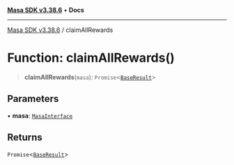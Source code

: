 [**Masa SDK v3.38.6**](../README.md) • **Docs**

***

[Masa SDK v3.38.6](../globals.md) / claimAllRewards

# Function: claimAllRewards()

> **claimAllRewards**(`masa`): `Promise`\<[`BaseResult`](../interfaces/BaseResult.md)\>

## Parameters

• **masa**: [`MasaInterface`](../interfaces/MasaInterface.md)

## Returns

`Promise`\<[`BaseResult`](../interfaces/BaseResult.md)\>
